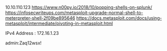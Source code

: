 10.10.110.123 
https://www.n00py.io/2018/10/popping-shells-on-splunk/
https://infosecwriteups.com/metasploit-upgrade-normal-shell-to-meterpreter-shell-2f09be895646
https://docs.metasploit.com/docs/using-metasploit/intermediate/pivoting-in-metasploit.html

IPv4 Address : 172.16.1.23

admin:Zaq12wsx!
